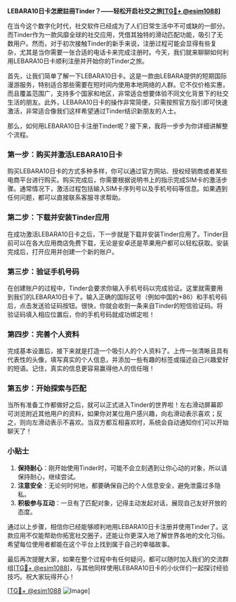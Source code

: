 **LEBARA10日卡怎麽註冊Tinder？——轻松开启社交之旅[[TG💪+ @esim1088](https://t.me/s/esim1088)]**

在当今这个数字化时代，社交软件已经成为了人们日常生活中不可或缺的一部分。而Tinder作为一款风靡全球的社交应用，凭借其独特的滑动匹配功能，吸引了无数用户。然而，对于初次接触Tinder的新手来说，注册过程可能会显得有些复杂，尤其是当你需要一张合适的电话卡来完成注册时。今天，我们就来聊聊如何利用LEBARA10日卡顺利注册并开始你的Tinder之旅。

首先，让我们简单了解一下LEBARA10日卡。这是一款由LEBARA提供的短期国际漫游服务，特别适合那些需要在短时间内使用本地网络的人群。它不仅价格实惠，而且覆盖范围广，支持多个国家和地区，非常适合想要体验不同文化背景下的社交生活的朋友。此外，LEBARA10日卡的操作非常简便，只需按照官方指引即可快速激活，非常适合像我们这样希望通过Tinder结识新朋友的人士。

那么，如何用LEBARA10日卡注册Tinder呢？接下来，我将一步步为你详细讲解整个流程。

### 第一步：购买并激活LEBARA10日卡

购买LEBARA10日卡的方式多种多样，你可以通过官方网站、授权经销商或者某些电商平台进行购买。购买完成后，你需要根据说明书上的指示完成SIM卡的激活步骤。通常情况下，激活过程包括输入SIM卡序列号以及手机号码等信息。如果遇到任何问题，都可以直接联系客服寻求帮助。

### 第二步：下载并安装Tinder应用

在成功激活LEBARA10日卡之后，下一步就是下载并安装Tinder应用了。Tinder目前可以在各大应用商店免费下载，无论是安卓还是苹果用户都可以轻松获取。安装完成后，打开应用并创建一个新的账户。

### 第三步：验证手机号码

在创建账户的过程中，Tinder会要求你输入手机号码以完成验证。这里就需要用到我们的LEBARA10日卡了。输入正确的国际区号（例如中国的+86）和手机号码后，点击发送验证码按钮。很快，你就会收到一条来自Tinder的短信验证码。将验证码填入相应位置后，你的手机号码就成功绑定啦！

### 第四步：完善个人资料

完成基本设置后，接下来就是打造一个吸引人的个人资料了。上传一张清晰且具有代表性的头像，填写真实的个人信息，并添加一些有趣的标签或描述自己兴趣爱好的短语。记住，真实的信息更容易赢得他人的信任哦！

### 第五步：开始探索与匹配

当所有准备工作都做好之后，就可以正式进入Tinder的世界啦！左右滑动屏幕即可浏览附近其他用户的资料，如果你对某位用户感兴趣，向右滑动表示喜欢；反之，则向左滑动表示不喜欢。当双方都互相喜欢时，系统会自动通知你们可以开始聊天了！

### 小贴士

1. **保持耐心**：刚开始使用Tinder时，可能不会立刻遇到让你心动的对象，所以请保持耐心，继续尝试。
2. **注意安全**：无论何时何地，都要确保自己的个人信息安全，避免泄露过多隐私。
3. **积极参与互动**：一旦有了匹配对象，记得主动发起对话，展现自己友好开放的态度。

通过以上步骤，相信你已经能够顺利地用LEBARA10日卡注册并使用Tinder了。这款应用不仅能帮助你拓宽社交圈子，还能让你更深入地了解世界各地的文化习俗。希望每位使用者都能在这个平台上找到属于自己的幸福故事。

最后再次提醒大家，如果在整个过程中有任何疑问，都可以随时加入我们的交流群组[[TG💪+ @esim1088](https://t.me/s/esim1088)]，与其他同样使用LEBARA10日卡的小伙伴们一起探讨经验技巧。祝大家玩得开心！

[[TG💪+ @esim1088](https://t.me/s/esim1088) ![Image](https://i.postimg.cc/4NQfJmqS/Snipaste-2025-05-13-00-14-12.png)]